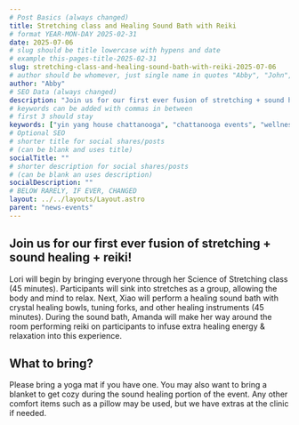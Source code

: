 ```yaml
---
# Post Basics (always changed)
title: Stretching class and Healing Sound Bath with Reiki
# format YEAR-MON-DAY 2025-02-31
date: 2025-07-06
# slug should be title lowercase with hypens and date
# example this-pages-title-2025-02-31
slug: stretching-class-and-healing-sound-bath-with-reiki-2025-07-06
# author should be whomever, just single name in quotes "Abby", "John", etc.
author: "Abby"
# SEO Data (always changed)
description: "Join us for our first ever fusion of stretching + sound healing + reiki!"
# keywords can be added with commas in between
# first 3 should stay 
keywords: ["yin yang house chattanooga", "chattanooga events", "wellness events", "reiki", "sound healing", "sound bath", "energy healing", "yoga", "stretching", "relaxation", "crystal bowls"]
# Optional SEO
# shorter title for social shares/posts 
# (can be blank and uses title)
socialTitle: ""  
# shorter description for social shares/posts 
# (can be blank an uses description)
socialDescription: "" 
# BELOW RARELY, IF EVER, CHANGED
layout: ../../layouts/Layout.astro
parent: "news-events"
---
```


## Join us for our first ever fusion of stretching + sound healing + reiki!
Lori will begin by bringing everyone through her Science of Stretching class (45 minutes). Participants will sink into stretches as a group, allowing the body and mind to relax.
Next, Xiao will perform a healing sound bath with crystal healing bowls, tuning forks, and other healing instruments (45 minutes).
During the sound bath, Amanda will make her way around the room performing reiki on participants to infuse extra healing energy & relaxation into this experience.
## What to bring?
Please bring a yoga mat if you have one. You may also want to bring a blanket to get cozy during the sound healing portion of the event. Any other comfort items such as a pillow may be used, but we have extras at the clinic if needed.
